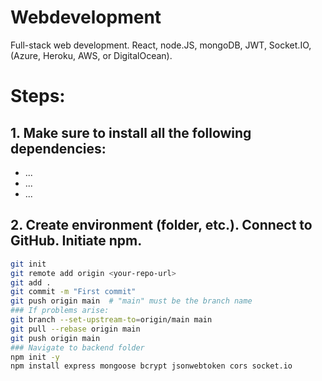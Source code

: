 # Webdevelopment
Full-stack web development. React, node.JS, mongoDB, JWT, Socket.IO, (Azure, Heroku, AWS, or DigitalOcean).

# Steps:
## 1. Make sure to install all the following dependencies:

- ...
- ...
- ...

## 2. Create environment (folder, etc.). Connect to GitHub. Initiate npm.

```bash
git init
git remote add origin <your-repo-url>
git add .
git commit -m "First commit"
git push origin main  # "main" must be the branch name
### If problems arise: 
git branch --set-upstream-to=origin/main main
git pull --rebase origin main
git push origin main
### Navigate to backend folder
npm init -y
npm install express mongoose bcrypt jsonwebtoken cors socket.io
